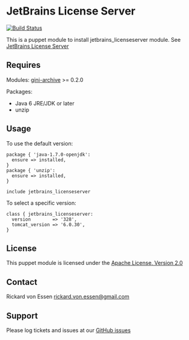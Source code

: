 JetBrains License Server
========================

[![Build Status](https://travis-ci.org/rickard-von-essen/puppet-jetbrains_licenseserver.png?branch=master)](https://travis-ci.org/rickard-von-essen/puppet-jetbrains_licenseserver)

This is a puppet module to install jetbrains_licenseserver module.
See [JetBrains License Server](http://confluence.jetbrains.com/display/LS/Home)

Requires
--------

Modules: [gini-archive](https://github.com/gini/puppet-archive) >= 0.2.0

Packages:
 - Java 6 JRE/JDK or later
 - unzip

Usage
-----

To use the default version:
```
package { 'java-1.7.0-openjdk':
  ensure => installed,
}
package { 'unzip':
  ensure => installed,
}

include jetbrains_licenseserver
```

To select a specific version:
```
class { jetbrains_licenseserver:
  version        => '328',
  tomcat_version => '6.0.30',
}
```

License
-------

This puppet module is licensed under the [Apache License, Version 2.0](http://www.apache.org/licenses/LICENSE-2.0.html)

Contact
-------

Rickard von Essen <rickard.von.essen@gmail.com>

Support
-------

Please log tickets and issues at our [GitHub issues](https://github.com/rickard-von-essen/puppet-jetbrains_licenseserver/issues)
